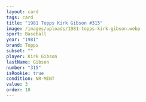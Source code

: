 ```yaml
---
layout: card
tags: card
title: "1981 Topps Kirk Gibson #315"
image: /images/uploads/1981-topps-kirk-gibson.webp
sport: Baseball
year: "1981"
brand: Topps
subset: ""
player: Kirk Gibson
lastName: Gibson
number: "315"
isRookie: true
condition: NR-MINT
value: 3
order: 10
---
```

